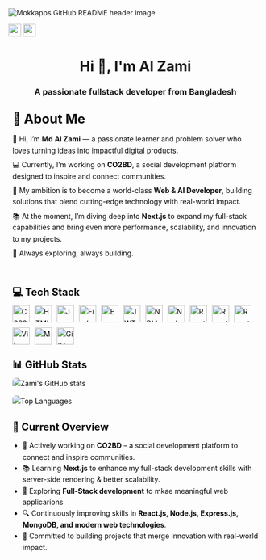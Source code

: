 <img src="https://i.ibb.co.com/6cKWP6Bh/1.png" alt="Mokkapps GitHub README header image">
<p><a href="https://x.com/alzami12_"><img src="https://img.shields.io/badge/twitter-%231DA1F2.svg?&style=for-the-badge&logo=twitter&logoColor=white" height=25></a> <a href="https://www.linkedin.com/in/al-zami/"><img src="https://img.shields.io/badge/linkedin-%230077B5.svg?&style=for-the-badge&logo=linkedin&logoColor=white" height=25></a></p>
<h1 align="center">Hi 👋, I'm Al Zami</h1>
<h3 align="center">A passionate fullstack developer from Bangladesh</h3>

<div style="font-family: -apple-system, BlinkMacSystemFont, 'Segoe UI', Roboto, 'Helvetica Neue', Arial; color: #0b0b0b; line-height: 1.6; max-width: 900px; margin: 16px auto; padding: 8px;">

  <!-- ABOUT -->
  <section style="margin-bottom: 50px;">
    <h1 style="font-size: 1.6rem; margin: 0 0 8px 0;">💫 About Me</h1>
    <p style="margin: 6px 0;">
      👋 Hi, I’m <strong>Md Al Zami</strong> — a passionate learner and problem solver who loves turning ideas into impactful digital products.
    </p>
    <p style="margin: 6px 0;">
      💻 Currently, I’m working on <strong>CO2BD</strong>, a social development platform designed to inspire and connect communities.
    </p>
    <p style="margin: 6px 0;">
      🚀 My ambition is to become a world-class <strong>Web &amp; AI Developer</strong>, building solutions that blend cutting-edge technology with real-world impact.
    </p>
    <p style="margin: 6px 0;">
      📚 At the moment, I’m diving deep into <strong>Next.js</strong> to expand my full-stack capabilities and bring even more performance, scalability, and innovation to my projects.
    </p>
    <p style="margin: 6px 0;">🌟 Always exploring, always building.</p>
  </section>

  <!-- TECH STACK -->
  <section style="margin-bottom: 24px;">
    <h2 style="font-size: 1.25rem; margin: 0 0 10px 0;">💻 Tech Stack</h2>
    <div style="display:flex; flex-wrap:wrap; gap:10px; align-items:center;">
      <!-- badges -->
      <img src="https://img.shields.io/badge/css3-%231572B6.svg?style=for-the-badge&logo=css3&logoColor=white" alt="CSS3" style="height: 34px;">
      <img src="https://img.shields.io/badge/html5-%23E34F26.svg?style=for-the-badge&logo=html5&logoColor=white" alt="HTML5" style="height: 34px;">
      <img src="https://img.shields.io/badge/javascript-%23323330.svg?style=for-the-badge&logo=javascript&logoColor=%23F7DF1E" alt="JavaScript" style="height: 34px;">
      <img src="https://img.shields.io/badge/firebase-%23039BE5.svg?style=for-the-badge&logo=firebase" alt="Firebase" style="height: 34px;">
      <img src="https://img.shields.io/badge/express.js-%23404d59.svg?style=for-the-badge&logo=express&logoColor=%2361DAFB" alt="Express.js" style="height: 34px;">
      <img src="https://img.shields.io/badge/JWT-black?style=for-the-badge&logo=JSON%20web%20tokens" alt="JWT" style="height: 34px;">
      <img src="https://img.shields.io/badge/NPM-%23CB3837.svg?style=for-the-badge&logo=npm&logoColor=white" alt="NPM" style="height: 34px;">
      <img src="https://img.shields.io/badge/node.js-6DA55F?style=for-the-badge&logo=node.js&logoColor=white" alt="NodeJS" style="height: 34px;">
      <img src="https://img.shields.io/badge/react-%2320232a.svg?style=for-the-badge&logo=react&logoColor=%2361DAFB" alt="React" style="height: 34px;">
      <img src="https://img.shields.io/badge/React_Router-CA4245?style=for-the-badge&logo=react-router&logoColor=white" alt="React Router" style="height: 34px;">
      <img src="https://img.shields.io/badge/React%20Hook%20Form-%23EC5990.svg?style=for-the-badge&logo=reacthookform&logoColor=white" alt="React Hook Form" style="height: 34px;">
      <img src="https://img.shields.io/badge/vite-%23646CFF.svg?style=for-the-badge&logo=vite&logoColor=white" alt="Vite" style="height: 34px;">
      <img src="https://img.shields.io/badge/MongoDB-%234ea94b.svg?style=for-the-badge&logo=mongodb&logoColor=white" alt="MongoDB" style="height: 34px;">
      <img src="https://img.shields.io/badge/github-%23121011.svg?style=for-the-badge&logo=github&logoColor=white" alt="GitHub" style="height: 34px;">
    </div>
  </section>

  <!-- GITHUB STATS -->
  <section style="margin-bottom: 24px;">
    <h2 style="font-size: 1.25rem; margin: 0 0 10px 0;">📊 GitHub Stats</h2>
    <div style="display:flex; flex-direction:column; gap:12px; align-items:flex-start;">
      <img src="https://github-readme-stats.vercel.app/api?username=alzamo12&show_icons=true&theme=radical" alt="Zami's GitHub stats" style="max-width:100%; height:auto; display:block; border-radius:6px;">
      <img src="https://github-readme-stats.vercel.app/api/top-langs/?username=alzamo12&layout=compact&theme=radical" alt="Top Languages" style="max-width:100%; height:auto; display:block; border-radius:6px;">
    </div>
  </section>

  <!-- CURRENT OVERVIEW -->
<section style="margin-bottom: 24px;">
  <h2 style="font-size: 1.25rem; margin: 0 0 10px 0;">📌 Current Overview</h2>
  <ul style="margin: 0; padding-left: 20px; line-height: 1.6;" gap="20px">
    <li>🚀 Actively working on <strong>CO2BD</strong> – a social development platform to connect and inspire communities.</li>
    <li>📚 Learning <strong>Next.js</strong> to enhance my full-stack development skills with server-side rendering & better scalability.</li>
    <li>🤖 Exploring <strong>Full-Stack development</strong> to mkae meaningful web applicarions</li>
    <li>🔍 Continuously improving skills in <strong>React.js, Node.js, Express.js, MongoDB, and modern web technologies</strong>.</li>
    <li>🌟 Committed to building projects that merge innovation with real-world impact.</li>
  </ul>
</section>


</div>


<!-- Proudly created with GPRM ( https://gprm.itsvg.in ) -->
